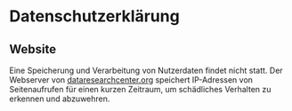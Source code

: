 # Datenschutzerklärung

## Website

Eine Speicherung und Verarbeitung von Nutzerdaten findet nicht statt. Der Webserver von [dataresearchcenter.org](https://dataresearchcenter.org) speichert IP-Adressen von Seitenaufrufen für einen kurzen Zeitraum, um schädliches Verhalten zu erkennen und abzuwehren.
